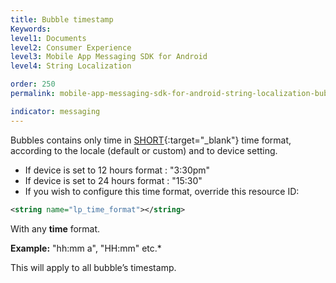 ```yaml
---
title: Bubble timestamp
Keywords:
level1: Documents
level2: Consumer Experience
level3: Mobile App Messaging SDK for Android
level4: String Localization

order: 250
permalink: mobile-app-messaging-sdk-for-android-string-localization-bubble-timestamp.html

indicator: messaging
---
```


Bubbles contains only time in [SHORT](https://developer.android.com/reference/java/text/DateFormat.html#SHORT){:target="_blank"} time format, according to the locale (default or custom) and to device setting.

- If device is set to 12 hours format : "3:30pm"
- If device is set to 24 hours format : "15:30"
- If you wish to configure this time format, override this resource ID:

```xml
<string name="lp_time_format"></string>
```

With any **time** format.

**Example:** "hh:mm a", "HH:mm" etc.*

This will apply to all bubble’s timestamp.
